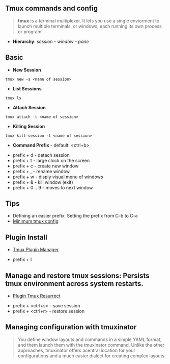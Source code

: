 ## Tmux commands and config

> **tmux** is a terminal multiplexer. It lets you use a single enviorment to launch multiple terminals, or windows, each running its own process or program.  

- **Hierarchy**: *session* - *window* - *pane*

## Basic  

- **New Session**

```
tmux new -s <name of session>
```

- **List Sessions**

```
tmux ls
```

- **Attach Session**

```
tmux attach -t <name of session>
```

- **Killing Session**

```
tmux kill-session -t <name of session>
```

- **Command Prefix** - default: <ctrl+b>

* prefix + d - detach session
* prefix + t - large clock on the screen
* prefix + c - create new window
* prefix + , - rename window
* prefix + w - disply visual menu of windows
* prefix + & - kill window (exit)
* prefix + 0 .. 9 - moves to next window

## Tips

- Defining an easier prefix: Setting the prefix from C-b to C-a
- [Minimum tmux config](https://www.dericpang.com/blog/a-minimum-viable-tmux-config/)
## Plugin Install

- [Tmux Plugin Manager](https://github.com/tmux-plugins/tpm)

* prefix + I

## Manage and restore tmux sessions: Persists tmux environment across system restarts.

- [Plugin Tmux Resurrect](https://github.com/tmux-plugins/tmux-resurrect)

* prefix + <ctrl+s> - save session
* prefix + <ctrl+r> - restore session

## Managing configuration with tmuxinator

> You define window layouts and commands in a simple YAML format, and them launch them with the tmuxinator command. Unlike the other approaches, tmuxinator offers acentral location for your configurations and a much easier dialect for creating complex layouts.  

